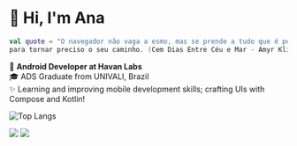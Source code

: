 # 👋 Hi, I'm Ana 

```kotlin
val quote = "O navegador não vaga a esmo, mas se prende a tudo que é possível
para tornar preciso o seu caminho. (Cem Dias Entre Céu e Mar - Amyr Klink)"
```

🗽 **Android Developer at Havan Labs**  
🎓 ADS Graduate from UNIVALI, Brazil  
✨ Learning and improving mobile development skills; crafting UIs with Compose and Kotlin!

![Top Langs](https://github-readme-stats.vercel.app/api/top-langs/?username=anacrispee&layout=compact&theme=tokyonight)
</section>

<footer>
  <a href="https://www.linkedin.com/in/anacrispee" target="_blank"><img src="https://img.shields.io/badge/-LinkedIn-%230077B5?style=for-the-badge&logo=linkedin&logoColor=white" target="_blank"></a>
  <a href = "mailto:anacrispee@gmail.com"><img src="https://img.shields.io/badge/-Gmail-%23333?style=for-the-badge&logo=gmail&logoColor=white" target="_blank"></a>
</footer>
